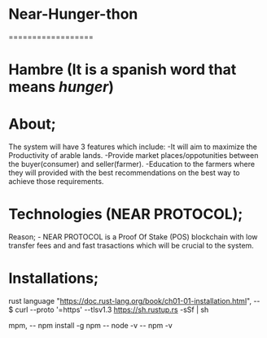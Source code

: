 # Near-Hunger-thon
==================

# Hambre (It is a spanish word that means *hunger*)

# About; 
The system will have 3 features which include:
      -It will aim to maximize the Productivity of arable lands.
      -Provide market places/oppotunities between the buyer(consumer) and seller(farmer).
      -Education to the farmers where they will provided with the best recommendations on the best way to achieve those requirements.
      
# Technologies (NEAR PROTOCOL);
Reason;
       - NEAR PROTOCOL is a Proof Of Stake (POS) blockchain with low transfer fees and and fast trasactions which will be crucial to 
         the system.

# Installations;

 rust language "https://doc.rust-lang.org/book/ch01-01-installation.html", 
             -- $ curl --proto '=https' --tlsv1.3 https://sh.rustup.rs -sSf | sh

 mpm, 
    -- npm install -g npm
    -- node -v
    -- npm -v
    


